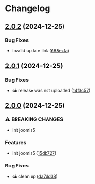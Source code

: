 # Changelog

## [2.0.2](https://github.com/mynaparrot/plugNmeet-Joomla/compare/v2.0.1...v2.0.2) (2024-12-25)


### Bug Fixes

* invalid update link ([688ecfa](https://github.com/mynaparrot/plugNmeet-Joomla/commit/688ecfabd3dc322e4f5c449069043606e6eada88))

## [2.0.1](https://github.com/mynaparrot/plugNmeet-Joomla/compare/v2.0.0...v2.0.1) (2024-12-25)


### Bug Fixes

* **ci:** release was not uploaded ([14f3c57](https://github.com/mynaparrot/plugNmeet-Joomla/commit/14f3c5763e0d2366dfd3923627cab8978025d67f))

## [2.0.0](https://github.com/mynaparrot/plugNmeet-Joomla/compare/v1.2.1...v2.0.0) (2024-12-25)


### ⚠ BREAKING CHANGES

* init joomla5

### Features

* init joomla5 ([15db727](https://github.com/mynaparrot/plugNmeet-Joomla/commit/15db7273d424a52419105f4342a7a97bd31fdd95))


### Bug Fixes

* **ci:** clean up ([da7dd38](https://github.com/mynaparrot/plugNmeet-Joomla/commit/da7dd38665e832f5188d731c0df846dc4cee2177))
